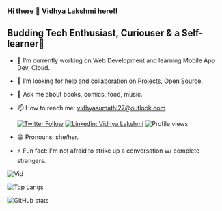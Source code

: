 ### Hi there 👋 Vidhya Lakshmi here!!
## Budding Tech Enthusiast, Curiouser & a Self-learner🌱

- 🔭 I’m currently working on Web Development and learning Mobile App Dev, Cloud.
- 🤔 I’m looking for help and collaboration on Projects, Open Source. 
- 💬 Ask me about books, comics, food, music.
- 📫 How to reach me: vidhyasumathi27@outlook.com

    [![Twitter Follow](https://img.shields.io/twitter/follow/sumathividhya?label=Follow)](https://twitter.com/sumathividhya)
[![Linkedin: Vidhya Lakshmi](https://img.shields.io/badge/-Vidhya%20Lakshmi-blue?style=flat-square&logo=Linkedin&logoColor=white&link=http://www.linkedin.com/in/vidhya-l-1aaab61b90)](http://www.linkedin.com/in/vidhya-l-1aaab61b90)
![Profile views](https://gpvc.arturio.dev/Vid-27)
- 😄 Pronouns: she/her.
- ⚡ Fun fact: I'm not afraid to strike up a conversation w/ complete strangers.

![Vid](https://user-images.githubusercontent.com/72182858/140051060-1d4c463c-1083-4bf3-973b-279ba6d9948b.jpg)

[![Top Langs](https://github-readme-stats.vercel.app/api/top-langs/?username=Vid-27&layout=compact)](https://github.com/anuraghazra/github-readme-stats)

![GitHub stats](https://github-readme-stats.vercel.app/api?username=Vid-27&show_icons=true)

